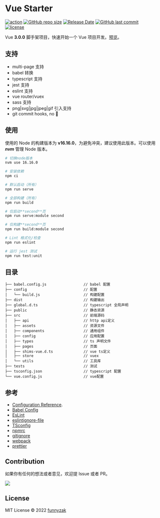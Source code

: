 # Vue Starter

[![action][ci-image]][ci-url]
[![GitHub repo size][repo-size-image]][repository-url]
[![Release Date][rle-image]][rle-url]
[![GitHub last commit][last-commit-image]][repository-url]
[![license][license-image]][repository-url]

[ci-image]: https://img.shields.io/github/workflow/status/funnyzak/vue-starter/Release
[ci-url]: https://github.com/funnyzak/vue-starter/actions
[license-image]: https://img.shields.io/github/license/funnyzak/vue-starter.svg?style=flat-square
[repository-url]: https://github.com/funnyzak/vue-starter
[repo-size-image]: https://img.shields.io/github/repo-size/funnyzak/vue-starter
[commit-activity-image]: https://img.shields.io/github/commit-activity/m/funnyzak/vue-starter?style=flat-square
[last-commit-image]: https://img.shields.io/github/last-commit/funnyzak/vue-starter?style=flat-square
[rle-image]: https://img.shields.io/github/release-date/funnyzak/vue-starter.svg
[rle-url]: https://github.com/funnyzak/vue-starter/releases/latest

Vue **3.0.0** 脚手架项目，快速开始一个 Vue 项目开发。[预览](https://funnyzak.github.io/vue-starter/)。

## 支持

- multi-page 支持
- babel 转换
- typescript 支持
- jest 支持
- eslint 支持
- vue router/vuex
- sass 支持
- png|svg|jpg|jpeg|gif 引入支持
- git commit hooks, no 💩

## 使用

使用的 Node 的构建版本为 **v16.16.0**，为避免冲突，建议使用此版本。可以使用 **_nvm_** 管理 Node 版本。

```bash
# 切换node版本
nvm use 16.16.0

# 安装依赖
npm ci

# 默认启动（所有）
npm run serve

# 全部构建（所有）
npm run build

# 仅启动**second**页
npm run serve:module second

# 仅构建**second**页
npm run build:module second

# Lint 格式化/检查
npm run eslint

# 运行 jest 测试
npm run test:unit
```

## 目录

    ├── babel.config.js                 // babel 配置
    ├── config                          // 配置
    │   └── build.js                    // 构建配置
    ├── dist                            // 构建输出
    ├── global.d.ts                     // typescript 全局声明
    ├── public                          // 静态资源
    ├── src                             // 前端源码
    │   ├── api                         // http api定义
    │   ├── assets                      // 资源文件
    │   ├── components                  // 通用组件
    │   ├── config                      // 应用配置
    │   ├── types                       // ts 声明文件
    │   ├── pages                       // 页面
    │   ├── shims-vue.d.ts              // vue ts定义
    │   ├── store                       // vuex
    │   └── utils                       // 工具库
    ├── tests                           // 测试
    ├── tsconfig.json                   // typescript 配置
    └── vue.config.js                   // vue配置

## 参考

- [Configuration Reference](https://cli.vuejs.org/zh/config/).
- [Babel Config](https://babel.docschina.org/docs/en/7.0.0/configuration/)
- [EsLint](https://eslint.org/docs/user-guide/configuring/)
- [eslintignore-file](https://eslint.org/docs/user-guide/configuring/ignoring-code#the-eslintignore-file)
- [TSconfig](https://www.typescriptlang.org/tsconfig/)
- [npmrc](https://docs.npmjs.com/cli/v7/configuring-npm/npmrc)
- [gitignore](https://git-scm.com/docs/gitignore)
- [webpack](https://webpack.docschina.org/guides/getting-started/)
- [prettier](https://prettier.io/docs/en/index.html)

## Contribution

如果你有任何的想法或者意见，欢迎提 Issue 或者 PR。

<a href="https://github.com/funnyzak/vue-starter/graphs/contributors">
  <img src="https://contrib.rocks/image?repo=funnyzak/vue-starter" />
</a>

## License

MIT License © 2022 [funnyzak](https://github.com/funnyzak)
